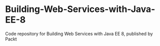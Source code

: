 # Building-Web-Services-with-Java-EE-8
Code repository for Building Web Services with Java EE 8, published by Packt
